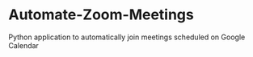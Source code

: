 # Automate-Zoom-Meetings
Python application to automatically join meetings scheduled on Google Calendar
